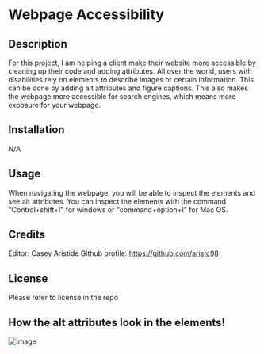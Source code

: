 # Webpage Accessibility 

## Description
For this project, I am helping a client make their website more accessible by cleaning up their code and adding attributes. All over the world, users with disabilities rely on elements to describe images or certain information. This can be done by adding alt attributes and figure captions. This also makes the webpage more accessible for search engines, which means more exposure for your webpage.

## Installation

N/A

## Usage 

When navigating the webpage, you will be able to inspect the elements and see alt attributes. You can inspect the elements with the command "Control+shift+I" for windows or "command+option+I" for Mac OS.

## Credits

Editor: Casey Aristide Github profile: https://github.com/aristc98

## License 

Please refer to license in the repo

## How the alt attributes look in the elements!

![image](https://user-images.githubusercontent.com/115967805/201217432-a2feecad-1a36-4393-b793-9359e67204fc.png)
